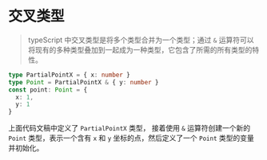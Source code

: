 # 交叉类型

> typeScript 中交叉类型是将多个类型合并为一个类型；通过 `&` 运算符可以将现有的多种类型叠加到一起成为一种类型，它包含了所需的所有类型的特性。

```ts
type PartialPointX = { x: number }
type Point = PartialPointX & { y: number }
const point: Point = {
  x: 1,
  y: 1
}
```

上面代码文稿中定义了 `PartialPointX` 类型， 接着使用 `&` 运算符创建一个新的 `Point` 类型，表示一个含有 `x` 和 `y` 坐标的点，然后定义了一个 `Point` 类型的变量并初始化。
